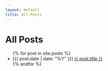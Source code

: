 ```yaml
---
layout: default
title: All Posts
---
```


<h1>All Posts</h1>
<ul>
  {% for post in site.posts %}
    <li>
      [{{ post.date | date: "%Y" }}] 
      <a href="{{ post.url }}">{{ post.title }}</a>
    </li>
  {% endfor %}
</ul>
